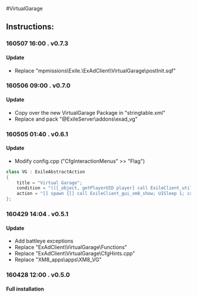 #VirtualGarage  
## Instructions:   
 
### 160507 16:00 . v0.7.3  
#### Update
* Replace "mpmissions\Exile.<map>\ExAdClient\VirtualGarage\postInit.sqf"
 
### 160506 09:00 . v0.7.0  
#### Update 
* Copy over the new VirtualGarage Package in "stringtable.xml"  
* Replace and pack "@ExileServer\addons\exad_vg"

 
### 160505 01:40 . v0.6.1  
#### Update 
* Modify config.cpp ("CfgInteractionMenus" >> "Flag")
```cpp
class VG : ExileAbstractAction
{
	title = "Virtual Garage";
	condition = "(([_object, getPlayerUID player] call ExileClient_util_territory_getAccessLevel) select 0) >= ExAd_VG_ACCESS_LEVEL";
	action = "[] spawn {[] call ExileClient_gui_xm8_show; UISleep 1; call XM8_VG_checkNearByFlags}";
};
```


### 160429 14:04 . v0.5.1  
#### Update  
* Add battleye exceptions  
* Replace "ExAdClient\VirtualGarage\Functions"
* Replace "ExAdClient\VirtualGarage\CfgHints.cpp"
* Replace "XM8_apps\apps\XM8_VG"
 
### 160428 12:00 . v0.5.0  
#### Full installation
